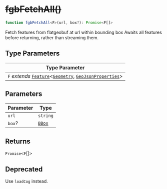 # ~~fgbFetchAll()~~

```ts
function fgbFetchAll<F>(url, box?): Promise<F[]>
```

Fetch features from flatgeobuf at url within bounding box
Awaits all features before returning, rather than streaming them.

## Type Parameters

| Type Parameter |
| ------ |
| `F` *extends* [`Feature`](../interfaces/Feature.md)\<[`Geometry`](../type-aliases/Geometry.md), [`GeoJsonProperties`](../type-aliases/GeoJsonProperties.md)\> |

## Parameters

| Parameter | Type |
| ------ | ------ |
| `url` | `string` |
| `box`? | [`BBox`](../type-aliases/BBox.md) |

## Returns

`Promise`\<`F`[]\>

## Deprecated

Use `loadCog` instead.
